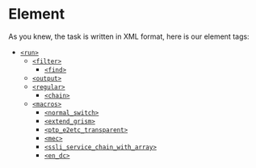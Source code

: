 Element
===========

As you knew, the task is written in XML format, here is our element tags:

* [`<run>`](Element/run.md)
	* [`<filter>`](Element/run/filter.md)
		* [`<find>`](Element/run/filter/find.md)
	* [`<output>`](Element/run/output.md)
	* [`<regular>`](Element/run/regular.md)
		* [`<chain>`](Element/run/regular/chain.md)
	* [`<macros>`](Element/run/macros.md)
		* [`<normal_switch>`](Element/run/macros/normal_switch.md)
		* [`<extend_grism>`](Element/run/macros/extend_grism.md)
		* [`<ptp_e2etc_transparent>`](Element/run/macros/ptp_e2etc_transparent.md)
		* [`<mec>`](Element/run/macros/mec.md)
		* [`<ssli_service_chain_with_array>`](Element/run/macros/ssli_service_chain_with_array.md)
		* [`<en_dc>`](Element/run/macros/en_dc.md)
